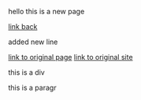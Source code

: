 hello this is a new page

[link back](jquerytest.md)

added new line

[link to original page](../)
[link to original site](../)


<div>
this is a div
</div>

<p>
this is a paragr
</p>